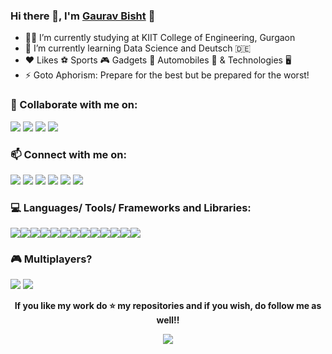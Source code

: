### Hi there 👋, I'm [Gaurav Bisht](https://github.com/gauravbisht005) :adult:


- 👨‍🎓 I’m currently studying at KIIT College of Engineering, Gurgaon
- 🌱 I’m currently learning Data Science and Deutsch :de:
- :heart: Likes :soccer: Sports :video_game: Gadgets :iphone: Automobiles :blue_car: & Technologies :desktop_computer:
- ⚡ Goto Aphorism: Prepare for the best but be prepared for the worst!


### 👯 Collaborate with me on: 
[<img src="https://www.vectorlogo.zone/logos/kaggle/kaggle-ar21.svg">](https://www.kaggle.com/gauravbisht005)
[<img src="https://www.vectorlogo.zone/logos/youtube/youtube-ar21.svg">](https://youtube.com/channel/UCZPFwk2SZJQKDYdjLNQb1Ug) [<img src="https://www.vectorlogo.zone/logos/codepen/codepen-ar21.svg">](https://codepen.io/gauravbisht005) [<img src="https://www.vectorlogo.zone/logos/pinterest/pinterest-ar21.svg">](https://in.pinterest.com/immaZEUS/)


### 📫 Connect with me on: 
[<img src="https://www.vectorlogo.zone/logos/linkedin/linkedin-ar21.svg">](https://www.linkedin.com/in/gauravbisht005) [<img src="https://www.vectorlogo.zone/logos/twitter/twitter-ar21.svg">](https://twitter.com/Jarvis_Me) [<img src="https://www.vectorlogo.zone/logos/instagram/instagram-ar21.svg">](https://www.instagram.com/gaurav_bisht17/) 
[<img src="https://www.vectorlogo.zone/logos/facebook/facebook-ar21.svg">](https://www.facebook.com/gaurav.bisht17) [<img src="https://www.vectorlogo.zone/logos/discordapp/discordapp-ar21.svg">](https://discord.com/channels/@Me_Jarvis#2831) [<img src="https://www.vectorlogo.zone/logos/reddit/reddit-ar21.svg">](https://www.reddit.com/user/Gaurav_Bisht)


### 💻 Languages/ Tools/ Frameworks and Libraries:
<img src = "https://www.vectorlogo.zone/logos/python/python-ar21.svg"><img src = "https://www.vectorlogo.zone/logos/ibm_cloud/ibm_cloud-ar21.svg"><img src = "https://www.vectorlogo.zone/logos/atom_io/atom_io-ar21.svg"><img src = "https://www.vectorlogo.zone/logos/w3_html5/w3_html5-ar21.svg"><img src = "https://www.vectorlogo.zone/logos/javascript/javascript-ar21.svg"><img src = "https://www.vectorlogo.zone/logos/git-scm/git-scm-ar21.svg"><img src = "https://www.vectorlogo.zone/logos/jupyter/jupyter-ar21.svg"><img src="https://www.vectorlogo.zone/logos/numpy/numpy-ar21.svg"><img src = "https://www.vectorlogo.zone/logos/nodejs/nodejs-ar21.svg"><img src = "https://www.vectorlogo.zone/logos/expressjs/expressjs-ar21.svg"><img src = "https://www.vectorlogo.zone/logos/github/github-ar21.svg"><img src = "https://www.vectorlogo.zone/logos/mysql/mysql-ar21.svg"><img src = "https://www.vectorlogo.zone/logos/adobe_illustrator/adobe_illustrator-ar21.svg">


### 🎮 Multiplayers?
[<img src="https://www.vectorlogo.zone/logos/steampowered/steampowered-ar21.svg">](https://steamcommunity.com/profiles/76561198840742986/) [<img src="https://www.vectorlogo.zone/logos/xbox/xbox-ar21.svg">](https://account.xbox.com/en-in/Profile?xr=socialtwistnav)


<div align="center">


**If you like my work do :star: my repositories and if you wish, do follow me as well!!**


![](https://komarev.com/ghpvc/?username=gauravbisht005&color=brightgreen)
 
</div>
